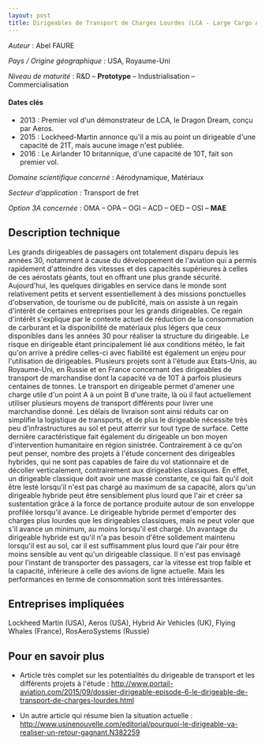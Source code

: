 ```yaml
---
layout: post
title: Dirigeables de Transport de Charges Lourdes (LCA - Large Cargo Airships)
---
```


_Auteur_ : Abel FAURE

_Pays / Origine géographique_ : USA, Royaume-Uni


_Niveau de maturité_ : R&D – **Prototype** – Industrialisation – Commercialisation


#### Dates clés
+ 2013 : Premier vol d'un démonstrateur de LCA, le Dragon Dream, conçu par Aeros.
+ 2015 : Lockheed-Martin annonce qu'il a mis au point un dirigeable d'une capacité de 21T, mais aucune image n'est publiée.
+ 2016 : Le Airlander 10 britannique, d'une capacité de 10T, fait son premier vol.


_Domaine scientifique concerné_ : Aérodynamique, Matériaux

_Secteur d’application_ : Transport de fret


_Option 3A concernée_ : OMA – OPA – OGI – ACD – OED – OSI – **MAE** 

## Description technique
Les grands dirigeables de passagers ont totalement disparu depuis les années 30, notamment à cause du développement de l'aviation qui a permis rapidement d'atteindre des vitesses et des capacités supérieures à celles de ces aérostats géants, tout en offrant une plus grande sécurité.
Aujourd'hui, les quelques dirigables en service dans le monde sont relativement petits et servent essentiellement à des missions ponctuelles d'observation, de tourisme ou de publicité, mais on assiste à un regain d'intérêt de certaines entreprises pour les grands dirigeables. Ce regain d'intérêt s'explique par le contexte actuel de réduction de la consommation de carburant et la disponibilité de matériaux plus légers que ceux disponibles dans les années 30 pour réaliser la structure du dirigeable. Le risque en dirigeable étant principalement lié aux conditions météo, le fait qu'on arrive à prédire celles-ci avec fiabilité est également un enjeu pour l'utilisation de dirigeables.
Plusieurs projets sont à l'étude aux Etats-Unis, au Royaume-Uni, en Russie et en France concernant des dirigeables de transport de marchandise dont la capacité va de 10T à parfois plusieurs centaines de tonnes. Le transport en dirigeable permet d'amener une charge utile d'un point A à un point B d'une traite, là où il faut actuellement utiliser  plusieurs moyens de transport différents pour livrer une marchandise donné. Les délais de livraison sont ainsi réduits car on simplifie la logistique de transports, et de plus le dirigeable nécessite très peu d'infrastructures au sol et peut atterrir sur tout type de surface. Cette dernière caractéristique fait également du dirigeable un bon moyen d'intervention humanitaire en région sinistrée. Contrairement à ce qu'on peut penser, nombre des projets à l'étude concernent des dirigeables hybrides, qui ne sont pas capables de faire du vol stationnaire et de décoller verticalement, contrairement aux dirigeables classiques. En effet, un dirigeable classique doit avoir une masse constante, ce qui fait qu'il doit être lesté lorsqu'il n'est pas chargé au maximum de sa capacité, alors qu'un dirigeable hybride peut être sensiblement plus lourd que l'air et créer sa sustentation grâce à la force de portance produite autour de son enveloppe profilée lorsqu'il avance. Le dirigeable hybride permet d'emporter des charges plus lourdes que les dirigeables classiques, mais ne peut voler que s'il avance un minimum, au moins lorsqu'il est chargé. Un avantage du dirigeable hybride est qu'il n'a pas besoin d'être solidement maintenu lorsqu'il est au sol, car il est suffisamment plus lourd que l'air pour être moins sensible au vent qu'un dirigeable classique.
Il n'est pas envisagé pour l'instant de transporter des passagers, car la vitesse est trop faible et la capacité, inférieure à celle des avions de ligne actuelle. Mais les performances en terme de consommation sont très intéressantes.

## Entreprises impliquées
Lockheed Martin (USA), Aeros (USA), Hybrid Air Vehicles (UK), Flying Whales (France), RosAeroSystems (Russie)

## Pour en savoir plus

+ Article très complet sur les potentialités du dirigeable de transport et les différents projets à l'étude : <http://www.portail-aviation.com/2015/09/dossier-dirigeable-episode-6-le-dirigeable-de-transport-de-charges-lourdes.html>

+ Un autre article qui résume bien la situation actuelle : <http://www.usinenouvelle.com/editorial/pourquoi-le-dirigeable-va-realiser-un-retour-gagnant.N382259>
